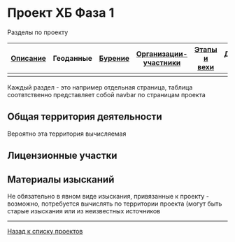 # Проект ХБ Фаза 1

Разделы по проекту

| [Описание](1.html) | Геоданные | [Бурение](1_well.html) | [Организации-участники](1_org.html) | [Этапы и вехи](1_plan.html) | [Документы и модели](1_doc.html) |
|-------|--------|---------|---------|---------|-------------|
| |  | |  | | |

Каждый раздел - это например отдельная страница, таблица соотвтственно представляет собой navbar по страницам проекта

## Общая территория деятельности

Вероятно эта территория вычисляемая

## Лицензионные участки

## Материалы изысканий

Не обязательно в явном виде изыскания, привязанные к проекту - возможно, потребуется вычислять по территории проекта (могут быть старые изыскания или из неизвестных источников

---

[Назад к списку проектов](https://ygpn.github.io/)
